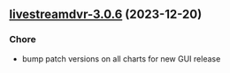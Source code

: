 

## [livestreamdvr-3.0.6](https://github.com/truecharts/charts/compare/livestreamdvr-3.0.5...livestreamdvr-3.0.6) (2023-12-20)

### Chore

- bump patch versions on all charts for new GUI release
  
  